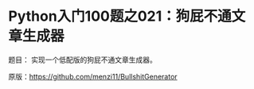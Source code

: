 Python入门100题之021：狗屁不通文章生成器
===============================
题目：
实现一个低配版的狗屁不通文章生成器。

原版：https://github.com/menzi11/BullshitGenerator